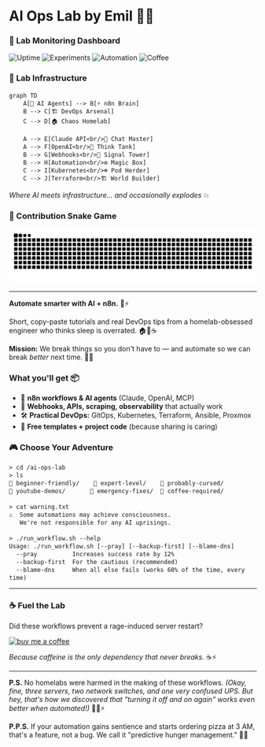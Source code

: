 # AI Ops Lab by Emil 🔧🤖

### 📡 Lab Monitoring Dashboard
![Uptime](https://img.shields.io/badge/Lab%20Uptime-99.9%25-brightgreen?style=for-the-badge)
![Experiments](https://img.shields.io/badge/Active%20Experiments-12-blue?style=for-the-badge)
![Automation](https://img.shields.io/badge/Tasks%20Automated-5.2k-orange?style=for-the-badge)
![Coffee](https://img.shields.io/badge/Coffee%20Level-Critical-red?style=for-the-badge)

### 🔬 Lab Infrastructure  
```mermaid
graph TD
    A[🤖 AI Agents] --> B[⚡ n8n Brain]
    B --> C[🏗️ DevOps Arsenal]
    C --> D[🏠 Chaos Homelab]
    
    A --> E[Claude API<br/>💬 Chat Master]
    A --> F[OpenAI<br/>🧠 Think Tank]
    B --> G[Webhooks<br/>📡 Signal Tower]
    B --> H[Automation<br/>⚙️ Magic Box]
    C --> I[Kubernetes<br/>☸️ Pod Herder]
    C --> J[Terraform<br/>🏗️ World Builder]
```
*Where AI meets infrastructure... and occasionally explodes* 💥

### 🐍 Contribution Snake Game
![Snake Game](https://github.com/homeall/.github/blob/output/github-contribution-grid-snake.svg)

---

**Automate smarter with AI + n8n.** 🤖⚡

Short, copy-paste tutorials and real DevOps tips from a homelab-obsessed engineer who thinks sleep is overrated. 🏠🧪☕

**Mission:** We break things so you don't have to — and automate so we can break *better* next time. 🔁🔥

### What you'll get 📦
- 🧩 **n8n workflows & AI agents** (Claude, OpenAI, MCP)  
- 🔗 **Webhooks, APIs, scraping, observability** that actually work
- 🛠️ **Practical DevOps:** GitOps, Kubernetes, Terraform, Ansible, Proxmox  
- 🎁 **Free templates + project code** (because sharing is caring)

### 🎮 Choose Your Adventure
```
> cd /ai-ops-lab
> ls
📁 beginner-friendly/    📁 expert-level/    📁 probably-cursed/
📁 youtube-demos/       📁 emergency-fixes/  📁 coffee-required/

> cat warning.txt
⚠️  Some automations may achieve consciousness. 
   We're not responsible for any AI uprisings.

> ./run_workflow.sh --help
Usage: ./run_workflow.sh [--pray] [--backup-first] [--blame-dns]
  --pray          Increases success rate by 12%
  --backup-first  For the cautious (recommended)
  --blame-dns     When all else fails (works 60% of the time, every time)
```

---

### ☕️ Fuel the Lab
Did these workflows prevent a rage-induced server restart? 

[![buy me a coffee](https://img.shields.io/badge/buy%20me%20a%20coffee-FFDD44?style=for-the-badge&logo=buymeacoffee&logoColor=black)](https://buymeacoffee.com/homeall)

*Because caffeine is the only dependency that never breaks.* ☕️⚡

---

**P.S.** No homelabs were harmed in the making of these workflows. *(Okay, fine, three servers, two network switches, and one very confused UPS. But hey, that's how we discovered that "turning it off and on again" works even better when automated!)* 💾🔥⚡

**P.P.S.** If your automation gains sentience and starts ordering pizza at 3 AM, that's a feature, not a bug. We call it "predictive hunger management." 🍕🤖
